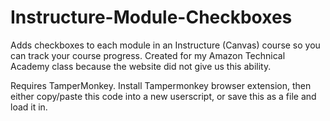 # Instructure-Module-Checkboxes
Adds checkboxes to each module in an Instructure (Canvas) course so you can track your course progress. Created for my Amazon Technical Academy class because the website did not give us this ability.

Requires TamperMonkey. Install Tampermonkey browser extension, then either copy/paste this code into a new userscript, or save this as a file and load it in.
